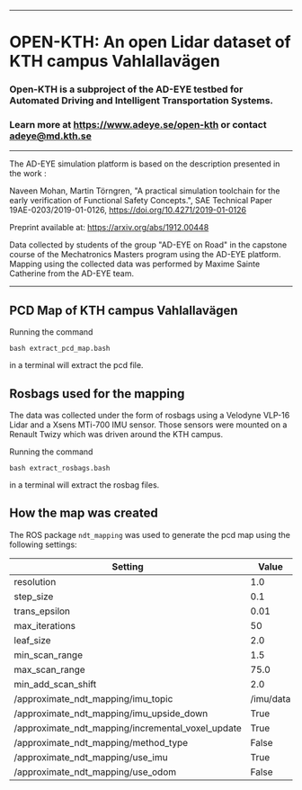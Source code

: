 ----------------------------------
# OPEN-KTH: An open Lidar dataset of KTH campus Vahlallavägen

### Open-KTH is a subproject of the AD-EYE testbed for Automated Driving and Intelligent Transportation Systems.
### Learn more at https://www.adeye.se/open-kth or contact adeye@md.kth.se

-----------------------------------

The AD-EYE simulation platform is based on the description presented in the work :

Naveen Mohan, Martin Törngren, "A practical simulation toolchain for the early verification of Functional Safety Concepts.", SAE Technical Paper 19AE-0203/2019-01-0126, https://doi.org/10.4271/2019-01-0126

Preprint available at: https://arxiv.org/abs/1912.00448


Data collected by students of the group "AD-EYE on Road" in the capstone course of the Mechatronics Masters program using the AD-EYE platform. 
Mapping using the collected data was performed by Maxime Sainte Catherine from the AD-EYE team. 


-----------------------------------
## PCD Map of KTH campus Vahlallavägen


Running the command 

```bash extract_pcd_map.bash```

in a terminal will extract the pcd file.


## Rosbags used for the mapping

The data was collected under the form of rosbags using a Velodyne VLP-16 Lidar and a Xsens MTi-700 IMU sensor. Those sensors were mounted on a Renault Twizy which was driven around the KTH campus.



Running the command 

```bash extract_rosbags.bash```

in a terminal will extract the rosbag files.


## How the map was created

The ROS package `ndt_mapping` was used to generate the pcd map using the following settings:

| Setting | Value |
| -- | -- |
|resolution | 1.0|
|step_size | 0.1|
|trans_epsilon | 0.01|
|max_iterations | 50|
|leaf_size | 2.0|
|min_scan_range | 1.5|
|max_scan_range | 75.0|
|min_add_scan_shift | 2.0|
| /approximate_ndt_mapping/imu_topic | /imu/data |
| /approximate_ndt_mapping/imu_upside_down | True
| /approximate_ndt_mapping/incremental_voxel_update | True
| /approximate_ndt_mapping/method_type | False |
| /approximate_ndt_mapping/use_imu | True |
| /approximate_ndt_mapping/use_odom | False |


